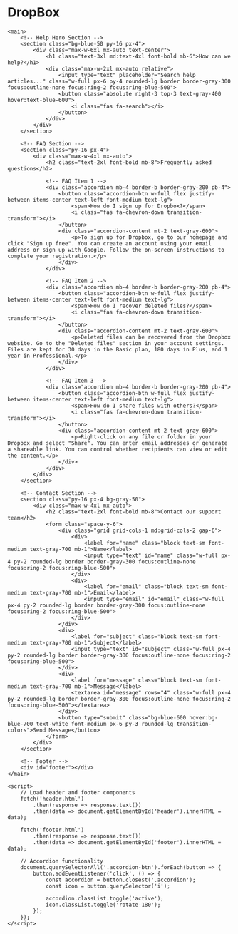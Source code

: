 # DropBox
<!DOCTYPE html>
<html lang="en">
<head>
    <meta charset="UTF-8">
    <meta name="viewport" content="width=device-width, initial-scale=1.0">
    <title>Dropbox Clone - Help & Support</title>
    <script src="https://cdn.tailwindcss.com"></script>
    <link href="https://fonts.googleapis.com/css2?family=Inter:wght@400;500;700&display=swap" rel="stylesheet">
    <link rel="stylesheet" href="https://cdnjs.cloudflare.com/ajax/libs/font-awesome/6.0.0-beta3/css/all.min.css">
    <style>
        body {
            font-family: 'Inter', sans-serif;
        }
        .accordion-content {
            max-height: 0;
            overflow: hidden;
            transition: max-height 0.3s ease-out;
        }
        .accordion.active .accordion-content {
            max-height: 500px;
        }
    </style>
</head>
<body class="bg-white text-gray-800">
    <!-- Header -->
    <div id="header"></div>

    <main>
        <!-- Help Hero Section -->
        <section class="bg-blue-50 py-16 px-4">
            <div class="max-w-6xl mx-auto text-center">
                <h1 class="text-3xl md:text-4xl font-bold mb-6">How can we help?</h1>
                <div class="max-w-2xl mx-auto relative">
                    <input type="text" placeholder="Search help articles..." class="w-full px-6 py-4 rounded-lg border border-gray-300 focus:outline-none focus:ring-2 focus:ring-blue-500">
                    <button class="absolute right-3 top-3 text-gray-400 hover:text-blue-600">
                        <i class="fas fa-search"></i>
                    </button>
                </div>
            </div>
        </section>

        <!-- FAQ Section -->
        <section class="py-16 px-4">
            <div class="max-w-4xl mx-auto">
                <h2 class="text-2xl font-bold mb-8">Frequently asked questions</h2>
                
                <!-- FAQ Item 1 -->
                <div class="accordion mb-4 border-b border-gray-200 pb-4">
                    <button class="accordion-btn w-full flex justify-between items-center text-left font-medium text-lg">
                        <span>How do I sign up for Dropbox?</span>
                        <i class="fas fa-chevron-down transition-transform"></i>
                    </button>
                    <div class="accordion-content mt-2 text-gray-600">
                        <p>To sign up for Dropbox, go to our homepage and click "Sign up free". You can create an account using your email address or sign up with Google. Follow the on-screen instructions to complete your registration.</p>
                    </div>
                </div>

                <!-- FAQ Item 2 -->
                <div class="accordion mb-4 border-b border-gray-200 pb-4">
                    <button class="accordion-btn w-full flex justify-between items-center text-left font-medium text-lg">
                        <span>How do I recover deleted files?</span>
                        <i class="fas fa-chevron-down transition-transform"></i>
                    </button>
                    <div class="accordion-content mt-2 text-gray-600">
                        <p>Deleted files can be recovered from the Dropbox website. Go to the "Deleted files" section in your account settings. Files are kept for 30 days in the Basic plan, 180 days in Plus, and 1 year in Professional.</p>
                    </div>
                </div>

                <!-- FAQ Item 3 -->
                <div class="accordion mb-4 border-b border-gray-200 pb-4">
                    <button class="accordion-btn w-full flex justify-between items-center text-left font-medium text-lg">
                        <span>How do I share files with others?</span>
                        <i class="fas fa-chevron-down transition-transform"></i>
                    </button>
                    <div class="accordion-content mt-2 text-gray-600">
                        <p>Right-click on any file or folder in your Dropbox and select "Share". You can enter email addresses or generate a shareable link. You can control whether recipients can view or edit the content.</p>
                    </div>
                </div>
            </div>
        </section>

        <!-- Contact Section -->
        <section class="py-16 px-4 bg-gray-50">
            <div class="max-w-4xl mx-auto">
                <h2 class="text-2xl font-bold mb-8">Contact our support team</h2>
                <form class="space-y-6">
                    <div class="grid grid-cols-1 md:grid-cols-2 gap-6">
                        <div>
                            <label for="name" class="block text-sm font-medium text-gray-700 mb-1">Name</label>
                            <input type="text" id="name" class="w-full px-4 py-2 rounded-lg border border-gray-300 focus:outline-none focus:ring-2 focus:ring-blue-500">
                        </div>
                        <div>
                            <label for="email" class="block text-sm font-medium text-gray-700 mb-1">Email</label>
                            <input type="email" id="email" class="w-full px-4 py-2 rounded-lg border border-gray-300 focus:outline-none focus:ring-2 focus:ring-blue-500">
                        </div>
                    </div>
                    <div>
                        <label for="subject" class="block text-sm font-medium text-gray-700 mb-1">Subject</label>
                        <input type="text" id="subject" class="w-full px-4 py-2 rounded-lg border border-gray-300 focus:outline-none focus:ring-2 focus:ring-blue-500">
                    </div>
                    <div>
                        <label for="message" class="block text-sm font-medium text-gray-700 mb-1">Message</label>
                        <textarea id="message" rows="4" class="w-full px-4 py-2 rounded-lg border border-gray-300 focus:outline-none focus:ring-2 focus:ring-blue-500"></textarea>
                    </div>
                    <button type="submit" class="bg-blue-600 hover:bg-blue-700 text-white font-medium px-6 py-3 rounded-lg transition-colors">Send Message</button>
                </form>
            </div>
        </section>

        <!-- Footer -->
        <div id="footer"></div>
    </main>

    <script>
        // Load header and footer components
        fetch('header.html')
            .then(response => response.text())
            .then(data => document.getElementById('header').innerHTML = data);
        
        fetch('footer.html')
            .then(response => response.text())
            .then(data => document.getElementById('footer').innerHTML = data);

        // Accordion functionality
        document.querySelectorAll('.accordion-btn').forEach(button => {
            button.addEventListener('click', () => {
                const accordion = button.closest('.accordion');
                const icon = button.querySelector('i');
                
                accordion.classList.toggle('active');
                icon.classList.toggle('rotate-180');
            });
        });  
    </script>
</body>
</html>    
